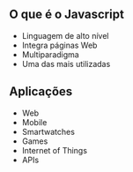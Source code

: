 

 ## O que é o Javascript

 <!-- <img src= /> -->

 - Linguagem de alto nível
 - Integra páginas Web
 - Multiparadigma
 - Uma das mais utilizadas

 ## Aplicações

 - Web
 - Mobile
 - Smartwatches
 - Games
 - Internet of Things
 - APIs